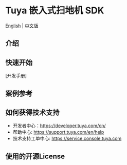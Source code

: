 # Tuya 嵌入式扫地机 SDK

[English](README.md) | [中文版](README_cn.md)

## 介绍
    

## 快速开始

[开发手册]

## 案例参考

## 如何获得技术支持

- 开发者中心：https://developer.tuya.com/cn/
- 帮助中心: https://support.tuya.com/en/help
- 技术支持工单中心: https://service.console.tuya.com

## 使用的开源License

